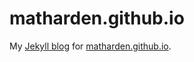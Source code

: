 # matharden.github.io

My [Jekyll blog](https://jekyllrb.com/) for [matharden.github.io](http://matharden.github.io).
